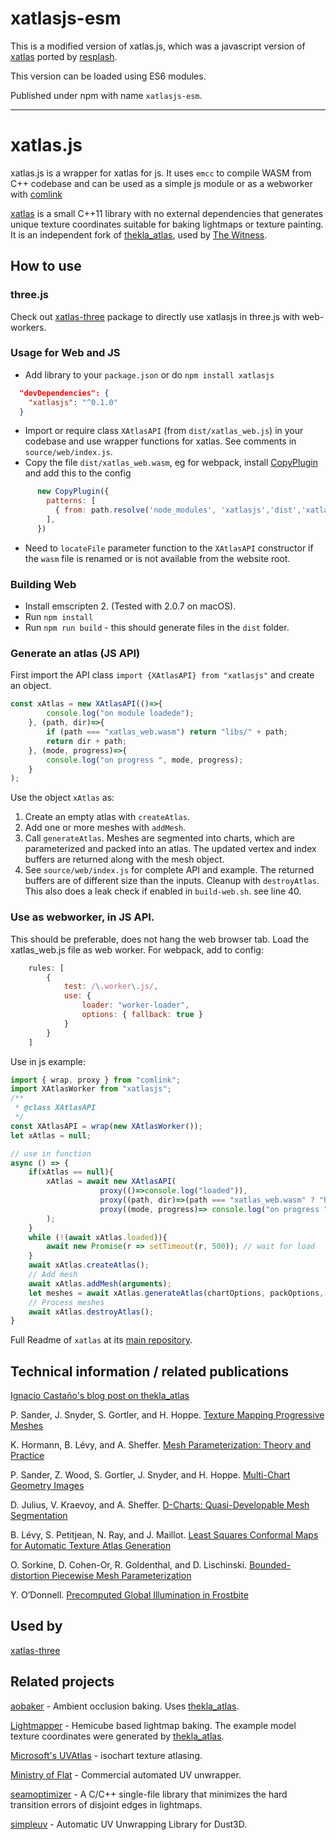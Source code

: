 # xatlasjs-esm

This is a modified version of xatlas.js, which was a javascript version of [xatlas](https://github.com/jpcy/xatlas) ported by [resplash](https://github.com/repalash/xatlas.js).

This version can be loaded using ES6 modules.

Published under npm with name `xatlasjs-esm`.

---

# xatlas.js

xatlas.js is a wrapper for xatlas for js. It uses `emcc` to compile WASM from C++ codebase and can be used as a simple js module or as a webworker with [comlink](https://github.com/GoogleChromeLabs/comlink)

[xatlas](https://github.com/jpcy/xatlas) is a small C++11 library with no external dependencies that generates unique texture coordinates suitable for baking lightmaps or texture painting.
It is an independent fork of [thekla_atlas](https://github.com/Thekla/thekla_atlas), used by [The Witness](https://en.wikipedia.org/wiki/The_Witness_(2016_video_game)).

## How to use

### three.js
Check out [xatlas-three](https://github.com/repalash/xatlas-three) package to directly use xatlasjs in three.js with web-workers.

### Usage for Web and JS

* Add library to your `package.json` or do `npm install xatlasjs`
```json
  "devDependencies": {
    "xatlasjs": "^0.1.0"
  }
```
* Import or require class `XAtlasAPI` (from `dist/xatlas_web.js`) in your codebase and use wrapper functions for xatlas. See comments in `source/web/index.js`.
* Copy the file `dist/xatlas_web.wasm`, eg for webpack, install [CopyPlugin](https://webpack.js.org/plugins/copy-webpack-plugin/) and add this to the config
```javascript
      new CopyPlugin({
        patterns: [
          { from: path.resolve('node_modules', 'xatlasjs','dist','xatlas_web.wasm'), to: path.resolve(BUILD_PATH, 'libs/') },
        ],
      })
```
* Need to `locateFile` parameter function to the `XAtlasAPI` constructor if the `wasm` file is renamed or is not available from the website root.  

### Building Web
* Install emscripten 2. (Tested with 2.0.7 on macOS).
* Run `npm install`
* Run `npm run build` - this should generate files in the `dist` folder. 

### Generate an atlas (JS API)

First import the API class `import {XAtlasAPI} from "xatlasjs"` and create an object.
```javascript
const xAtlas = new XAtlasAPI(()=>{
        console.log("on module loadede");
    }, (path, dir)=>{
        if (path === "xatlas_web.wasm") return "libs/" + path;
        return dir + path;
    }, (mode, progress)=>{
        console.log("on progress ", mode, progress);
    }
);
```
Use the object `xAtlas` as:
1. Create an empty atlas with `createAtlas`.
2. Add one or more meshes with `addMesh`.
3. Call `generateAtlas`. Meshes are segmented into charts, which are parameterized and packed into an atlas. The updated vertex and index buffers are returned along with the mesh object.
4. See `source/web/index.js` for complete API and example.
The returned buffers are of different size than the inputs.
Cleanup with `destroyAtlas`. This also does a leak check if enabled in `build-web.sh`. see line 40. 


### Use as webworker, in JS API. 
This should be preferable, does not hang the web browser tab.
Load the xatlas_web.js file as web worker. For webpack, add to config:
```javascript
    rules: [
        {
            test: /\.worker\.js/,
            use: {
                loader: "worker-loader",
                options: { fallback: true }
            }
        }
    ]
```
Use in js example:
```javascript
import { wrap, proxy } from "comlink";
import XAtlasWorker from "xatlasjs";
/**
 * @class XAtlasAPI
 */
const XAtlasAPI = wrap(new XAtlasWorker());
let xAtlas = null;

// use in function 
async () => {
    if(xAtlas == null){
        xAtlas = await new XAtlasAPI(
                    proxy(()=>console.log("loaded")), 
                    proxy((path, dir)=>(path === "xatlas_web.wasm" ? "http://localhost:8000/libs/"+path:null)),
                    proxy((mode, progress)=> console.log("on progress ", mode, progress))
        );
    }
    while (!(await xAtlas.loaded)){
        await new Promise(r => setTimeout(r, 500)); // wait for load
    }
    await xAtlas.createAtlas();
    // Add mesh
    await xAtlas.addMesh(arguments);
    let meshes = await xAtlas.generateAtlas(chartOptions, packOptions, true);
    // Process meshes
    await xAtlas.destroyAtlas();
}
```

Full Readme of `xatlas` at its [main repository](https://github.com/jpcy/xatlas/blob/master/README.md).  

## Technical information / related publications

[Ignacio Castaño's blog post on thekla_atlas](http://www.ludicon.com/castano/blog/articles/lightmap-parameterization/)

P. Sander, J. Snyder, S. Gortler, and H. Hoppe. [Texture Mapping Progressive Meshes](http://hhoppe.com/proj/tmpm/)

K. Hormann, B. Lévy, and A. Sheffer. [Mesh Parameterization: Theory and Practice](http://alice.loria.fr/publications/papers/2007/SigCourseParam/param-course.pdf)

P. Sander, Z. Wood, S. Gortler, J. Snyder, and H. Hoppe. [Multi-Chart Geometry Images](http://hhoppe.com/proj/mcgim/)

D. Julius, V. Kraevoy, and A. Sheffer. [D-Charts: Quasi-Developable Mesh Segmentation](https://www.cs.ubc.ca/~vlady/dcharts/EG05.pdf)

B. Lévy, S. Petitjean, N. Ray, and J. Maillot. [Least Squares Conformal Maps for Automatic Texture Atlas Generation](https://members.loria.fr/Bruno.Levy/papers/LSCM_SIGGRAPH_2002.pdf)

O. Sorkine, D. Cohen-Or, R. Goldenthal, and D. Lischinski. [Bounded-distortion Piecewise Mesh Parameterization](https://igl.ethz.ch/projects/parameterization/BDPMP/index.php)

Y. O’Donnell. [Precomputed Global Illumination in Frostbite](https://media.contentapi.ea.com/content/dam/eacom/frostbite/files/gdc2018-precomputedgiobalilluminationinfrostbite.pdf)

## Used by

[xatlas-three](https://github.com/repalash/xatlas-three)


## Related projects

[aobaker](https://github.com/prideout/aobaker) - Ambient occlusion baking. Uses [thekla_atlas](https://github.com/Thekla/thekla_atlas).

[Lightmapper](https://github.com/ands/lightmapper) - Hemicube based lightmap baking. The example model texture coordinates were generated by [thekla_atlas](https://github.com/Thekla/thekla_atlas).

[Microsoft's UVAtlas](https://github.com/Microsoft/UVAtlas) - isochart texture atlasing.

[Ministry of Flat](http://www.quelsolaar.com/ministry_of_flat/) - Commercial automated UV unwrapper.

[seamoptimizer](https://github.com/ands/seamoptimizer) - A C/C++ single-file library that minimizes the hard transition errors of disjoint edges in lightmaps.

[simpleuv](https://github.com/huxingyi/simpleuv/) - Automatic UV Unwrapping Library for Dust3D.

